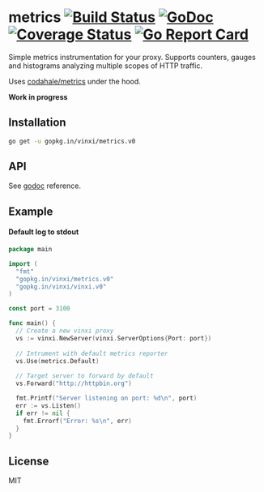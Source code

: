 # metrics [![Build Status](https://travis-ci.org/vinxi/metrics.png)](https://travis-ci.org/vinxi/metrics) [![GoDoc](https://godoc.org/github.com/vinxi/metrics?status.svg)](https://godoc.org/github.com/vinxi/metrics) [![Coverage Status](https://coveralls.io/repos/github/vinxi/metrics/badge.svg?branch=master)](https://coveralls.io/github/vinxi/metrics?branch=master) [![Go Report Card](https://goreportcard.com/badge/github.com/vinxi/metrics)](https://goreportcard.com/report/github.com/vinxi/metrics)

Simple metrics instrumentation for your proxy. 
Supports counters, gauges and histograms analyzing multiple scopes of HTTP traffic.

Uses [codahale/metrics](https://github.com/codahale/metrics) under the hood.

**Work in progress**

## Installation

```bash
go get -u gopkg.in/vinxi/metrics.v0
```

## API

See [godoc](https://godoc.org/github.com/vinxi/metrics) reference.

## Example

#### Default log to stdout

```go
package main

import (
  "fmt"
  "gopkg.in/vinxi/metrics.v0"
  "gopkg.in/vinxi/vinxi.v0"
)

const port = 3100

func main() {
  // Create a new vinxi proxy
  vs := vinxi.NewServer(vinxi.ServerOptions{Port: port})
  
  // Intrument with default metrics reporter 
  vs.Use(metrics.Default)
  
  // Target server to forward by default
  vs.Forward("http://httpbin.org")

  fmt.Printf("Server listening on port: %d\n", port)
  err := vs.Listen()
  if err != nil {
    fmt.Errorf("Error: %s\n", err)
  }
}
```

## License

MIT
